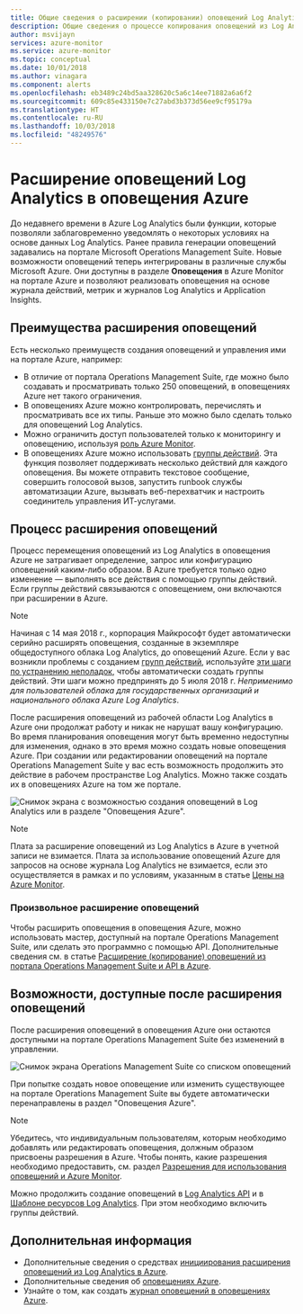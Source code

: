 ```yaml
---
title: Общие сведения о расширении (копировании) оповещений Log Analytics в оповещения Azure.
description: Общие сведения о процессе копирования оповещений из Log Analytics на портале OMS в оповещения Azure, а также дополнительные сведения о распространенных проблемах клиентов.
author: msvijayn
services: azure-monitor
ms.service: azure-monitor
ms.topic: conceptual
ms.date: 10/01/2018
ms.author: vinagara
ms.component: alerts
ms.openlocfilehash: eb3489c24bd5aa328620c5a6c14ee71882a6a6f2
ms.sourcegitcommit: 609c85e433150e7c27abd3b373d56ee9cf95179a
ms.translationtype: HT
ms.contentlocale: ru-RU
ms.lasthandoff: 10/03/2018
ms.locfileid: "48249576"
---
```

# <a name="extend-log-analytics-alerts-to-azure-alerts"></a>Расширение оповещений Log Analytics в оповещения Azure
До недавнего времени в Azure Log Analytics были функции, которые позволяли заблаговременно уведомлять о некоторых условиях на основе данных Log Analytics. Ранее правила генерации оповещений задавались на портале Microsoft Operations Management Suite. Новые возможности оповещений теперь интегрированы в различные службы Microsoft Azure. Они доступны в разделе **Оповещения** в Azure Monitor на портале Azure и позволяют реализовать оповещения на основе журнала действий, метрик и журналов Log Analytics и Application Insights. 

## <a name="benefits-of-extending-your-alerts"></a>Преимущества расширения оповещений
Есть несколько преимуществ создания оповещений и управления ими на портале Azure, например:

- В отличие от портала Operations Management Suite, где можно было создавать и просматривать только 250 оповещений, в оповещениях Azure нет такого ограничения.
- В оповещениях Azure можно контролировать, перечислять и просматривать все их типы. Раньше это можно было сделать только для оповещений Log Analytics.
- Можно ограничить доступ пользователей только к мониторингу и оповещению, используя [роль Azure Monitor](monitoring-roles-permissions-security.md).
- В оповещениях Azure можно использовать [группы действий](monitoring-action-groups.md). Эта функция позволяет поддерживать несколько действий для каждого оповещения. Вы можете отправить текстовое сообщение, совершить голосовой вызов, запустить runbook службы автоматизации Azure, вызывать веб-перехватчик и настроить соединитель управления ИТ-услугами. 

## <a name="process-of-extending-your-alerts"></a>Процесс расширения оповещений
Процесс перемещения оповещений из Log Analytics в оповещения Azure не затрагивает определение, запрос или конфигурацию оповещений каким-либо образом. В Azure требуется только одно изменение — выполнять все действия с помощью группы действий. Если группы действий связываются с оповещением, они включаются при расширении в Azure.

> [!NOTE]
> Начиная с 14 мая 2018 г., корпорация Майкрософт будет автоматически серийно расширять оповещения, созданные в экземпляре общедоступного облака Log Analytics, до оповещений Azure. Если у вас возникли проблемы с созданием [групп действий](monitoring-action-groups.md), используйте [эти шаги по устранению неполадок](monitoring-alerts-extend-tool.md#troubleshooting), чтобы автоматически создать группы действий. Эти шаги можно предпринять до 5 июля 2018 г. *Неприменимо для пользователей облака для государственных организаций и национального облака Azure Log Analytics*. 
> 

После расширения оповещений из рабочей области Log Analytics в Azure они продолжат работу и никак не нарушат вашу конфигурацию. Во время планирования оповещения могут быть временно недоступны для изменения, однако в это время можно создать новые оповещения Azure. При создании или редактировании оповещений на портале Operations Management Suite у вас есть возможность продолжить это действие в рабочем пространстве Log Analytics. Можно также создать их в оповещениях Azure на том же портале.

 ![Снимок экрана с возможностью создания оповещений в Log Analytics или в разделе "Оповещения Azure".](./media/monitor-alerts-extend/ScheduledDirection.png)

> [!NOTE]
> Плата за расширение оповещений из Log Analytics в Azure в учетной записи не взимается. Плата за использование оповещений Azure для запросов на основе журнала Log Analytics не взимается, если это осуществляется в рамках и по условиям, указанным в статье [Цены на Azure Monitor](https://azure.microsoft.com/pricing/details/monitor/).  


### <a name="how-to-extend-your-alerts-voluntarily"></a>Произвольное расширение оповещений
Чтобы расширить оповещения в оповещения Azure, можно использовать мастер, доступный на портале Operations Management Suite, или сделать это программно с помощью API. Дополнительные сведения см. в статье [Расширение (копирование) оповещений из портала Operations Management Suite и API в Azure](monitoring-alerts-extend-tool.md).

## <a name="experience-after-extending-your-alerts"></a>Возможности, доступные после расширения оповещений
После расширения оповещений в оповещения Azure они остаются доступными на портале Operations Management Suite без изменений в управлении.

![Снимок экрана Operations Management Suite со списком оповещений](./media/monitor-alerts-extend/PostExtendList.png)

При попытке создать новое оповещение или изменить существующее на портале Operations Management Suite вы будете автоматически перенаправлены в раздел "Оповещения Azure".  

> [!NOTE]
> Убедитесь, что индивидуальным пользователям, которым необходимо добавлять или редактировать оповещения, должным образом присвоены разрешения в Azure. Чтобы понять, какие разрешения необходимо предоставить, см. раздел [Разрешения для использования оповещений и Azure Monitor](monitoring-roles-permissions-security.md).  
> 

Можно продолжить создание оповещений в [Log Analytics API](../log-analytics/log-analytics-api-alerts.md) и в [Шаблоне ресурсов Log Analytics](../monitoring/monitoring-solutions-resources-searches-alerts.md). При этом необходимо включить группы действий.

## <a name="next-steps"></a>Дополнительная информация

* Дополнительные сведения о средствах [инициирования расширения оповещений из Log Analytics в Azure](monitoring-alerts-extend-tool.md).
* Дополнительные сведения об [оповещениях Azure](monitoring-overview-unified-alerts.md).
* Узнайте о том, как создать [журнал оповещений в оповещениях Azure](monitor-alerts-unified-log.md).
